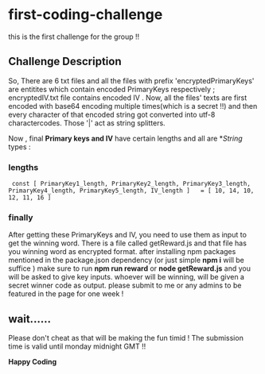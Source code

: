 # first-coding-challenge
this is the first challenge for the group !!

## Challenge Description
So, There are 6 txt files and all the files with prefix 'encryptedPrimaryKeys' are entitites which contain encoded PrimaryKeys respectively ; encryptedIV.txt file contains encoded IV . Now, all the files' texts are first encoded with base64 encoding multiple times(which is a secret !!) and then every character of that encoded string got converted into utf-8 charactercodes. Those '|' act as string splitters.

Now , final **Primary keys and IV** have certain lengths and all are **String* types :
### lengths
     const [ PrimaryKey1_length, PrimaryKey2_length, PrimaryKey3_length, PrimaryKey4_length, PrimaryKey5_length, IV_length ]   = [ 10, 14, 10, 12, 11, 16 ] 

### finally
After getting these PrimaryKeys and IV, you need to use them as input to get the winning word. There is a file called getReward.js
and that file has you winning word as encrypted format. after installing npm packages mentioned in the package.json dependency (or just simple **npm i** will be suffice ) make sure to run **npm run reward** or **node getReward.js** and you will be asked to give key inputs.
whoever will be winning, will be given a secret winner code as output. please submit to me or any admins to be featured in the page for one week !

## wait......
Please don't cheat as that will be making the fun timid ! The submission time is valid until monday midnight GMT !! 

**Happy Coding**
